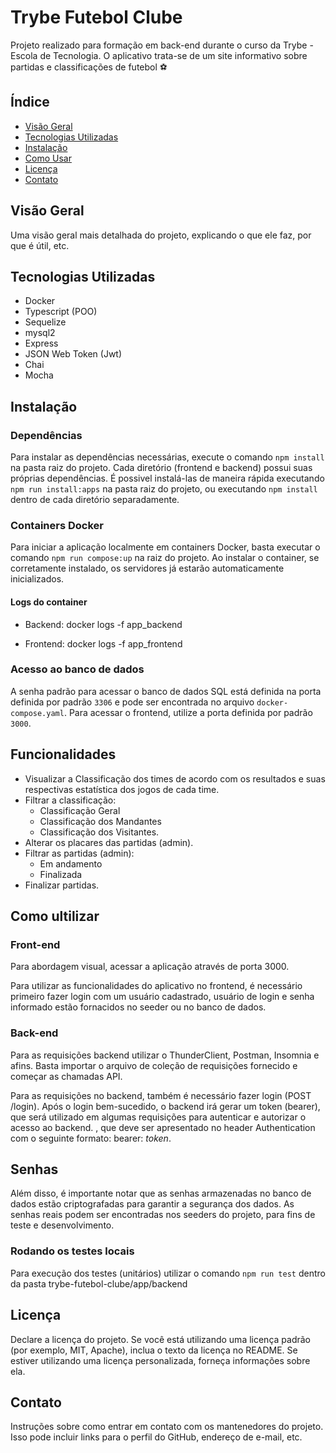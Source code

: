 # Trybe Futebol Clube

Projeto realizado para formação em back-end durante o curso da Trybe - Escola de Tecnologia. O aplicativo trata-se de um site informativo sobre partidas e classificações de futebol ⚽️


## Índice

- [Visão Geral](#visão-geral)
- [Tecnologias Utilizadas](#tecnologias-utilizadas)
- [Instalação](#instalação)
- [Como Usar](#como-usar)
- [Licença](#licença)
- [Contato](#contato)

## Visão Geral

Uma visão geral mais detalhada do projeto, explicando o que ele faz, por que é útil, etc.

## Tecnologias Utilizadas

- Docker
- Typescript (POO)
- Sequelize
- mysql2
- Express
- JSON Web Token (Jwt)
- Chai
- Mocha

## Instalação

### Dependências

Para instalar as dependências necessárias, execute o comando `npm install` na pasta raiz do projeto. Cada diretório (frontend e backend) possui suas próprias dependências. É possivel instalá-las de maneira rápida executando `npm run install:apps` na pasta raiz do projeto, ou executando `npm install` dentro de cada diretório separadamente.

### Containers Docker

Para iniciar a aplicação localmente em containers Docker, basta executar o comando `npm run compose:up` na raiz do projeto. Ao instalar o container, se corretamente instalado, os servidores já estarão automaticamente inicializados.

#### Logs do container

- Backend: docker logs -f app_backend

- Frontend: docker logs -f app_frontend

### Acesso ao banco de dados

A senha padrão para acessar o banco de dados SQL está definida na porta definida por padrão `3306` e pode ser encontrada no arquivo `docker-compose.yaml`. Para acessar o frontend, utilize a porta definida por padrão `3000`.

## Funcionalidades

- Visualizar a Classificação dos times de acordo com os resultados e suas respectivas estatística dos jogos de cada time.
- Filtrar a classificação:
  - Classificação Geral
  - Classificação dos Mandantes
  - Classificação dos Visitantes.
- Alterar os placares das partidas (admin).
- Filtrar as partidas (admin):
  - Em andamento
  - Finalizada
- Finalizar partidas.

## Como ultilizar

### Front-end
Para abordagem visual, acessar a aplicação através de porta 3000.

Para utilizar as funcionalidades do aplicativo no frontend, é necessário primeiro fazer login com um usuário cadastrado, usuário de login e senha informado estão fornacidos no seeder ou no banco de dados.

### Back-end

Para as requisições backend utilizar o ThunderClient, Postman, Insomnia e afins. Basta importar o arquivo de coleção de requisições fornecido e começar as chamadas API.

Para as requisições no backend, também é necessário fazer login (POST /login). Após o login bem-sucedido, o backend irá gerar um token (bearer), que será utilizado em algumas requisições para autenticar e autorizar o acesso ao backend.
, que deve ser apresentado no header Authentication com o seguinte formato: bearer: _token_.

## Senhas

Além disso, é importante notar que as senhas armazenadas no banco de dados estão criptografadas para garantir a segurança dos dados. As senhas reais podem ser encontradas nos seeders do projeto, para fins de teste e desenvolvimento.


### Rodando os testes locais

Para execução dos testes (unitários) utilizar o comando `npm run test` dentro da pasta trybe-futebol-clube/app/backend 

## Licença

Declare a licença do projeto. Se você está utilizando uma licença padrão (por exemplo, MIT, Apache), inclua o texto da licença no README. Se estiver utilizando uma licença personalizada, forneça informações sobre ela.

## Contato

Instruções sobre como entrar em contato com os mantenedores do projeto. Isso pode incluir links para o perfil do GitHub, endereço de e-mail, etc.
